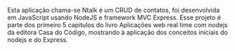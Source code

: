 Esta aplicação chama-se Ntalk é um CRUD de contatos, foi desenvolvida em JavaScript usando NodeJS e framework MVC Express. Esse projeto é parte dos primeiro 5 capitulos do livro Aplicações web real time com nodejs da editora Casa do Código, mostrando à aplicação dos conceitos iniciais do nodejs e do Express.
